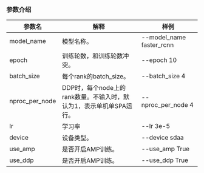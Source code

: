 ### 参数介绍

参数名 | 解释 | 样例
-----------------|-----------------|-----------------
model_name |模型名称。 | --model_name faster_rcnn
epoch | 训练轮数，和训练轮数冲突。 | --epoch 10
batch_size | 每个rank的batch_size。 | --batch_size 4
nproc_per_node | DDP时，每个node上的rank数量。不输入时，默认为1，表示单机单SPA运行。 | --nproc_per_node 4
lr|学习率|--lr 3e-5
device|设备类型。|--device sdaa
use_amp|是否开启AMP训练。|--use_amp True
use_ddp|是否开启AMP训练。|--use_ddp True

